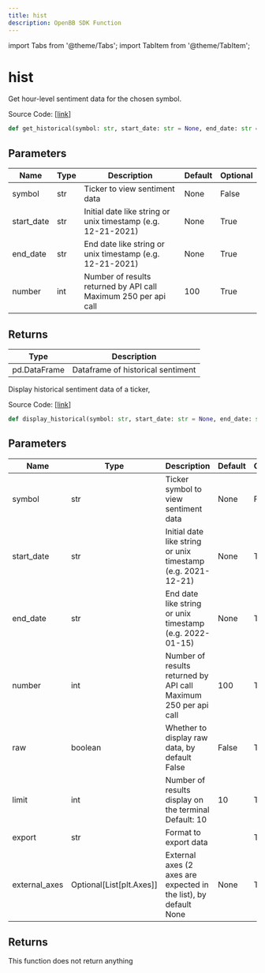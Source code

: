 ```yaml
---
title: hist
description: OpenBB SDK Function
---
```


import Tabs from '@theme/Tabs';
import TabItem from '@theme/TabItem';

# hist

<Tabs>
<TabItem value="model" label="Model" default>

Get hour-level sentiment data for the chosen symbol.

Source Code: [[link](https://github.com/OpenBB-finance/OpenBBTerminal/tree/main/openbb_terminal/common/behavioural_analysis/sentimentinvestor_model.py#L19)]

```python
def get_historical(symbol: str, start_date: str = None, end_date: str = None, number: int = 100) -> pd.DataFrame
```
## Parameters

| Name | Type | Description | Default | Optional |
| ---- | ---- | ----------- | ------- | -------- |
| symbol | str | Ticker to view sentiment data | None | False |
| start_date | str | Initial date like string or unix timestamp (e.g. 12-21-2021) | None | True |
| end_date | str | End date like string or unix timestamp (e.g. 12-21-2021) | None | True |
| number | int | Number of results returned by API call<br/>Maximum 250 per api call | 100 | True |

## Returns

| Type | Description |
| ---- | ----------- |
| pd.DataFrame | Dataframe of historical sentiment |



</TabItem>
<TabItem value="view" label="View">

Display historical sentiment data of a ticker,

Source Code: [[link](https://github.com/OpenBB-finance/OpenBBTerminal/tree/main/openbb_terminal/common/behavioural_analysis/sentimentinvestor_view.py#L30)]

```python
def display_historical(symbol: str, start_date: str = None, end_date: str = None, number: int = 100, raw: bool = False, limit: int = 10, export: str = "", external_axes: Optional[List[matplotlib.axes._axes.Axes]] = None) -> None
```
## Parameters

| Name | Type | Description | Default | Optional |
| ---- | ---- | ----------- | ------- | -------- |
| symbol | str | Ticker symbol to view sentiment data | None | False |
| start_date | str | Initial date like string or unix timestamp (e.g. 2021-12-21) | None | True |
| end_date | str | End date like string or unix timestamp (e.g. 2022-01-15) | None | True |
| number | int | Number of results returned by API call<br/>Maximum 250 per api call | 100 | True |
| raw | boolean | Whether to display raw data, by default False | False | True |
| limit | int | Number of results display on the terminal<br/>Default: 10 | 10 | True |
| export | str | Format to export data |  | True |
| external_axes | Optional[List[plt.Axes]] | External axes (2 axes are expected in the list), by default None | None | True |

## Returns

This function does not return anything



</TabItem>
</Tabs>